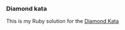 ### Diamond kata
This is my Ruby solution for the [Diamond Kata](http://claysnow.co.uk/recycling-tests-in-tdd/)
